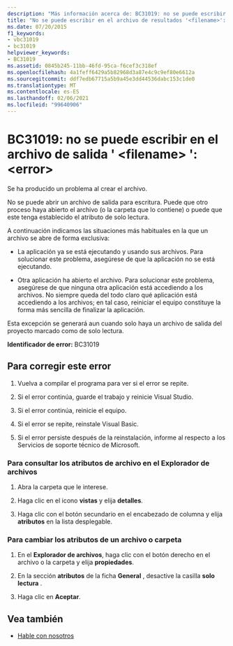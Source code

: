 ```yaml
---
description: "Más información acerca de: BC31019: no se puede escribir en el archivo de salida ' <filename> ': <error>"
title: "No se puede escribir en el archivo de resultados '<filename>': <error>"
ms.date: 07/20/2015
f1_keywords:
- vbc31019
- bc31019
helpviewer_keywords:
- BC31019
ms.assetid: 0845b245-11bb-46fd-95ca-f6cef3c318ef
ms.openlocfilehash: 4a1feff6429a5b82968d3a87e4c9c9ef80e6612a
ms.sourcegitcommit: ddf7edb67715a5b9a45e3dd44536dabc153c1de0
ms.translationtype: MT
ms.contentlocale: es-ES
ms.lasthandoff: 02/06/2021
ms.locfileid: "99640906"
---
```

# <a name="bc31019-unable-to-write-to-output-file-filename-error"></a>BC31019: no se puede escribir en el archivo de salida ' \<filename> ': \<error>

Se ha producido un problema al crear el archivo.

 No se puede abrir un archivo de salida para escritura. Puede que otro proceso haya abierto el archivo (o la carpeta que lo contiene) o puede que este tenga establecido el atributo de solo lectura.

 A continuación indicamos las situaciones más habituales en la que un archivo se abre de forma exclusiva:

- La aplicación ya se está ejecutando y usando sus archivos. Para solucionar este problema, asegúrese de que la aplicación no se está ejecutando.

- Otra aplicación ha abierto el archivo. Para solucionar este problema, asegúrese de que ninguna otra aplicación está accediendo a los archivos. No siempre queda del todo claro qué aplicación está accediendo a los archivos; en tal caso, reiniciar el equipo constituye la forma más sencilla de finalizar la aplicación.

 Esta excepción se generará aun cuando solo haya un archivo de salida del proyecto marcado como de solo lectura.

 **Identificador de error:** BC31019

## <a name="to-correct-this-error"></a>Para corregir este error

1. Vuelva a compilar el programa para ver si el error se repite.

2. Si el error continúa, guarde el trabajo y reinicie Visual Studio.

3. Si el error continúa, reinicie el equipo.

4. Si el error se repite, reinstale Visual Basic.

5. Si el error persiste después de la reinstalación, informe al respecto a los Servicios de soporte técnico de Microsoft.

### <a name="to-check-file-attributes-in-file-explorer"></a>Para consultar los atributos de archivo en el Explorador de archivos

1. Abra la carpeta que le interese.

2. Haga clic en el icono **vistas** y elija **detalles**.

3. Haga clic con el botón secundario en el encabezado de columna y elija **atributos** en la lista desplegable.

### <a name="to-change-the-attributes-of-a-file-or-folder"></a>Para cambiar los atributos de un archivo o carpeta

1. En el **Explorador de archivos**, haga clic con el botón derecho en el archivo o la carpeta y elija **propiedades**.

2. En la sección **atributos** de la ficha **General** , desactive la casilla **solo lectura** .

3. Haga clic en **Aceptar**.

## <a name="see-also"></a>Vea también

- [Hable con nosotros](/visualstudio/ide/feedback-options)
